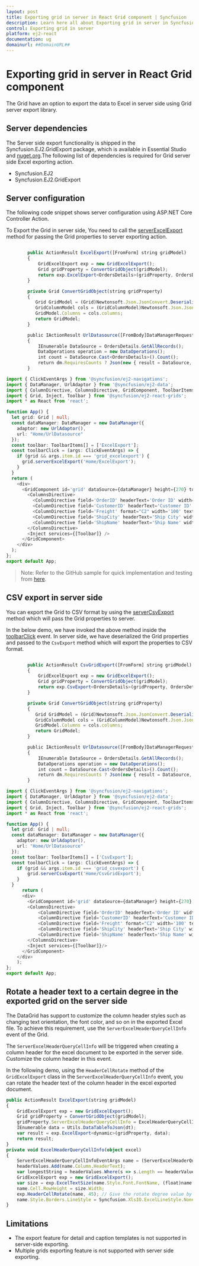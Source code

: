 ```yaml
---
layout: post
title: Exporting grid in server in React Grid component | Syncfusion
description: Learn here all about Exporting grid in server in Syncfusion React Grid component of Syncfusion Essential JS 2 and more.
control: Exporting grid in server 
platform: ej2-react
documentation: ug
domainurl: ##DomainURL##
---
```


# Exporting grid in server in React Grid component

The Grid have an option to export the data to Excel in server side using Grid server export library.

## Server dependencies

The Server side export functionality is shipped in the Syncfusion.EJ2.GridExport package, which is available in Essential Studio and [nuget.org](https://www.nuget.org/).The following list of dependencies is required for Grid server side Excel exporting action.

* Syncfusion.EJ2
* Syncfusion.EJ2.GridExport

## Server configuration

The following code snippet shows server configuration using ASP.NET Core Controller Action.

To Export the Grid in server side, You need to call the [serverExcelExport](https://ej2.syncfusion.com/react/documentation/api/grid/#serverexcelexport) method for passing the Grid properties to server exporting action.

```ts

        public ActionResult ExcelExport([FromForm] string gridModel)
        {
            GridExcelExport exp = new GridExcelExport();
            Grid gridProperty = ConvertGridObject(gridModel);
            return exp.ExcelExport<OrdersDetails>(gridProperty, OrdersDetails.GetAllRecords());
        }

        private Grid ConvertGridObject(string gridProperty)
        {
           Grid GridModel = (Grid)Newtonsoft.Json.JsonConvert.DeserializeObject(gridProperty, typeof(Grid));
           GridColumnModel cols = (GridColumnModel)Newtonsoft.Json.JsonConvert.DeserializeObject(gridProperty, typeof(GridColumnModel));
           GridModel.Columns = cols.columns;
           return GridModel;
        }

        public IActionResult UrlDatasource([FromBody]DataManagerRequest dm)
        {
            IEnumerable DataSource = OrdersDetails.GetAllRecords();
            DataOperations operation = new DataOperations();
            int count = DataSource.Cast<OrdersDetails>().Count();
            return dm.RequiresCounts ? Json(new { result = DataSource, count = count }) : Json(DataSource);
        }


```

```ts
import { ClickEventArgs } from '@syncfusion/ej2-navigations';
import { DataManager, UrlAdaptor } from '@syncfusion/ej2-data';
import { ColumnDirective, ColumnsDirective, GridComponent, ToolbarItems } from '@syncfusion/ej2-react-grids';
import { Grid, Inject, Toolbar } from '@syncfusion/ej2-react-grids';
import * as React from 'react';

function App() {
  let grid: Grid | null;
  const dataManager: DataManager = new DataManager({
    adaptor: new UrlAdaptor(),
    url: "Home/UrlDatasource"
  });
  const toolbar: ToolbarItems[] = ['ExcelExport'];
  const toolbarClick = (args: ClickEventArgs) => {
    if (grid && args.item.id === 'grid_excelexport') {
      grid.serverExcelExport('Home/ExcelExport');
    }
  }
  return (
    <div>
      <GridComponent id='grid' dataSource={dataManager} height={270} toolbar={toolbar} toolbarClick={toolbarClick} ref={g => grid = g}>
        <ColumnsDirective>
          <ColumnDirective field='OrderID' headerText='Order ID' width='120' textAlign='Right' />
          <ColumnDirective field='CustomerID' headerText='Customer ID' width='150' />
          <ColumnDirective field='Freight' format="C2" width='100' textAlign='Right' />
          <ColumnDirective field='ShipCity' headerText='Ship City' width='150' />
          <ColumnDirective field='ShipName' headerText='Ship Name' width='150' />
        </ColumnsDirective>
        <Inject services={[Toolbar]} />
      </GridComponent>
    </div>
  );
};
export default App;

```

>Note: Refer to the GitHub sample for quick implementation and testing from [here](https://github.com/SyncfusionExamples/React-EJ2-Grid-server-side-exporting).

## CSV export in server side

You can export the Grid to CSV format by using the [serverCsvExport](https://ej2.syncfusion.com/react/documentation/api/grid/#servercsvexport) method which will pass the Grid properties to server.

In the below demo, we have invoked the above method inside the [toolbarClick](https://ej2.syncfusion.com/react/documentation/api/grid/#toolbarclick) event. In server side, we have deserialized the Grid properties and passed to the `CsvExport` method which will export the properties to CSV format.

```ts

        public ActionResult CsvGridExport([FromForm] string gridModel)
        {
            GridExcelExport exp = new GridExcelExport();
            Grid gridProperty = ConvertGridObject(gridModel);
            return exp.CsvExport<OrdersDetails>(gridProperty, OrdersDetails.GetAllRecords());
        }

        private Grid ConvertGridObject(string gridProperty)
        {
           Grid GridModel = (Grid)Newtonsoft.Json.JsonConvert.DeserializeObject(gridProperty, typeof(Grid));
           GridColumnModel cols = (GridColumnModel)Newtonsoft.Json.JsonConvert.DeserializeObject(gridProperty, typeof(GridColumnModel));
           GridModel.Columns = cols.columns;
           return GridModel;
        }

        public IActionResult UrlDatasource([FromBody]DataManagerRequest dm)
        {
            IEnumerable DataSource = OrdersDetails.GetAllRecords();
            DataOperations operation = new DataOperations();
            int count = DataSource.Cast<OrdersDetails>().Count();
            return dm.RequiresCounts ? Json(new { result = DataSource, count = count }) : Json(DataSource);
        }

```

```ts
import { ClickEventArgs } from '@syncfusion/ej2-navigations';
import { DataManager, UrlAdaptor } from '@syncfusion/ej2-data';
import { ColumnDirective, ColumnsDirective, GridComponent, ToolbarItems } from '@syncfusion/ej2-react-grids';
import { Grid, Inject, Toolbar } from '@syncfusion/ej2-react-grids';
import * as React from 'react';

function App() {
  let grid: Grid | null;
  const dataManager: DataManager = new DataManager({
    adaptor: new UrlAdaptor(),
    url: "Home/UrlDatasource"
  });
  const toolbar: ToolbarItems[] = ['CsvExport'];
  const toolbarClick = (args: ClickEventArgs) => {
    if (grid && args.item.id === 'grid_csvexport') {
        grid.serverCsvExport('Home/CsvGridExport');
    }
  }
      return (
      <div>
        <GridComponent id='grid' dataSource={dataManager} height={270} toolbar={toolbar} toolbarClick={toolbarClick} ref={g=> grid = g}>
        <ColumnsDirective>
            <ColumnDirective field='OrderID' headerText='Order ID' width='120' textAlign='Right'/>
            <ColumnDirective field='CustomerID' headerText='Customer ID' width='150' />
            <ColumnDirective field='Freight' format="C2" width='100' textAlign='Right'/>
            <ColumnDirective field='ShipCity' headerText='Ship City' width='150'/>
            <ColumnDirective field='ShipName' headerText='Ship Name' width='150' />
        </ColumnsDirective>
        <Inject services={[Toolbar]}/>
      </GridComponent>
    </div>
    );
};
export default App;

```

## Rotate a header text to a certain degree in the exported grid on the server side

The DataGrid has support to customize the column header styles such as changing text orientation, the font color, and so on in the exported Excel file. To achieve this requirement, use the `ServerExcelHeaderQueryCellInfo` event of the Grid.

The `ServerExcelHeaderQueryCellInfo` will be triggered when creating a column header for the excel document to be exported in the server side. Customize the column header in this event.

In the following demo, using the `HeaderCellRotate` method of the `GridExcelExport` class in the `ServerExcelHeaderQueryCellInfo` event, you can rotate the header text of the column header in the excel exported document.

```ts
public ActionResult ExcelExport(string gridModel)
{
    GridExcelExport exp = new GridExcelExport();
    Grid gridProperty = ConvertGridObject(gridModel);
    gridProperty.ServerExcelHeaderQueryCellInfo = ExcelHeaderQueryCellInfo;
    IEnumerable data = Utils.DataTableToJson(dt);
    var result = exp.ExcelExport<dynamic>(gridProperty, data);
    return result;
}
private void ExcelHeaderQueryCellInfo(object excel)
{
    ServerExcelHeaderQueryCellInfoEventArgs name = (ServerExcelHeaderQueryCellInfoEventArgs)excel;
    headerValues.Add(name.Column.HeaderText);
    var longestString = headerValues.Where(s => s.Length == headerValues.Max(m => m.Length)).First();
    GridExcelExport exp = new GridExcelExport();
    var size = exp.ExcelTextSize(name.Style.Font.FontName, (float)name.Style.Font.Size, longestString);
    name.Cell.RowHeight = size.Width;
    exp.HeaderCellRotate(name, 45); // Give the rotate degree value by the user.  
    name.Style.Borders.LineStyle = Syncfusion.XlsIO.ExcelLineStyle.None;
}
```

## Limitations

* The export feature for detail and caption templates is not supported in server-side exporting.
* Multiple grids exporting feature is not supported with server side exporting.